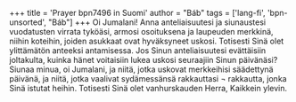 +++
title = 'Prayer bpn7496 in Suomi'
author = "Báb"
tags = ['lang-fi', 'bpn-unsorted', "Báb"]
+++
Oi Jumalani! Anna anteliaisuutesi ja siunaustesi vuodatusten virrata tyköäsi, armosi osoituksena ja laupeuden merkkinä, niihin koteihin, joiden asukkaat ovat hyväksyneet uskosi. Totisesti Sinä olet ylittämätön anteeksi antamisessa. Jos Sinun anteliaisuutesi evättäisiin joltakulta, kuinka hänet voitaisiin lukea uskosi seuraajiin Sinun päivänäsi?
Siunaa minua, oi Jumalani, ja niitä, jotka uskovat merkkeihisi säädettynä päivänä, ja niitä, jotka vaalivat sydämessänsä rakkauttasi ¬ rakkautta, jonka Sinä istutat heihin. Totisesti Sinä olet vanhurskauden Herra, Kaikkein ylevin.

